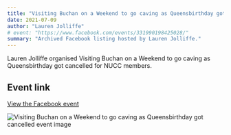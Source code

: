 ```yaml
---
title: "Visiting Buchan on a Weekend to go caving as Queensbirthday got cancelled"
date: 2021-07-09
author: "Lauren Jolliffe"
# event: "https://www.facebook.com/events/331990198425028/"
summary: "Archived Facebook listing hosted by Lauren Jolliffe."
---
```

Lauren Jolliffe organised Visiting Buchan on a Weekend to go caving as Queensbirthday got cancelled for NUCC members.

## Event link

[View the Facebook event](https://www.facebook.com/events/331990198425028/)

![Visiting Buchan on a Weekend to go caving as Queensbirthday got cancelled event image](/trip/event-images/20210709_visiting_buchan_on_a_weekend_to_go_caving_as_queen.jpg)

